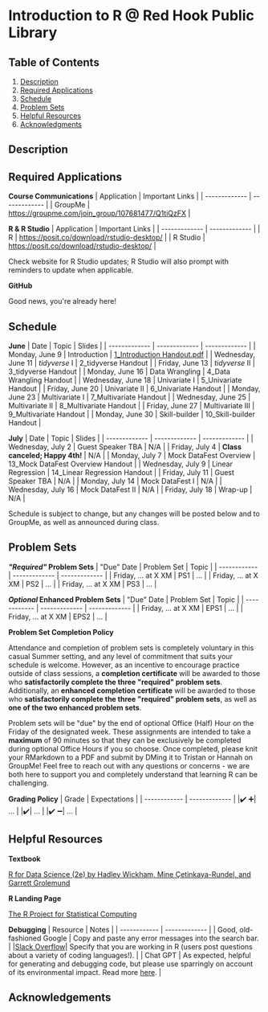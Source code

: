 # Introduction to R @ Red Hook Public Library

## Table of Contents
1. [Description](https://github.com/hannahroszko/rhpl-intro-to-r/blob/main/README.md#description)
2. [Required Applications](https://github.com/hannahroszko/rhpl-intro-to-r/edit/main/README.md#required-applications)
3. [Schedule](https://github.com/hannahroszko/rhpl-intro-to-r/edit/main/README.md#schedule)
4. [Problem Sets](https://github.com/hannahroszko/rhpl-intro-to-r/edit/main/README.md#problem-sets)
5. [Helpful Resources](https://github.com/hannahroszko/rhpl-intro-to-r/edit/main/README.md#helpful-resources)
6. [Acknowledgments](https://github.com/hannahroszko/rhpl-intro-to-r/edit/main/README.md#acknowledgments)

## Description

## Required Applications
**Course Communications**
| Application | Important Links |
| ------------- | ------------- |
| GroupMe | https://groupme.com/join_group/107681477/Q1tiQzFX |

**R & R Studio**
| Application | Important Links |
| ------------- | ------------- |
| R | https://posit.co/download/rstudio-desktop/ |
| R Studio | https://posit.co/download/rstudio-desktop/ |

Check website for R Studio updates; R Studio will also prompt with reminders to update when applicable.

**GitHub**

Good news, you're already here!

## Schedule
**June**
| Date | Topic | Slides |
| ------------- | ------------- | ------------- | 
| Monday, June 9 | Introduction | [1_Introduction Handout.pdf](https://github.com/user-attachments/files/20275225/1_Introduction.Handout.pdf) | 
| Wednesday, June 11 | *tidyverse* I | 2_tidyverse Handout | 
| Friday, June 13 | *tidyverse* II | 3_tidyverse Handout | 
| Monday, June 16 | Data Wrangling | 4_Data Wrangling Handout | 
| Wednesday, June 18 | Univariate I | 5_Univariate Handout | 
| Friday, June 20 | Univariate II | 6_Univariate Handout | 
| Monday, June 23 | Multivariate I | 7_Multivariate Handout | 
| Wednesday, June 25 | Multivariate II | 8_Multivariate Handout | 
| Friday, June 27 | Multivariate III | 9_Multivariate Handout | 
| Monday, June 30 | Skill-builder | 10_Skill-builder Handout | 

**July**
| Date | Topic | Slides |
| ------------- | ------------- | ------------- | 
| Wednesday, July 2 | Guest Speaker TBA | N/A |
| Friday, July 4 | **Class canceled; Happy 4th!** | N/A |
| Monday, July 7 | Mock DataFest Overview | 13_Mock DataFest Overview Handout |
| Wednesday, July 9 | Linear Regression | 14_Linear Regression Handout |
| Friday, July 11 | Guest Speaker TBA | N/A |
| Monday, July 14 | Mock DataFest I | N/A |
| Wednesday, July 16 | Mock DataFest II | N/A |
| Friday, July 18 | Wrap-up | N/A |

Schedule is subject to change, but any changes will be posted below and to GroupMe, as well as announced during class.

## Problem Sets
***"Required"* Problem Sets**
| "Due" Date | Problem Set | Topic |
| ------------ | ------------- | ------------- | 
| Friday, ... at X XM | PS1 | ... |
| Friday, ... at X XM | PS2 | ... |
| Friday, ... at X XM | PS3 | ... |

***Optional* Enhanced Problem Sets**
| "Due" Date | Problem Set | Topic |
| ------------ | ------------- | ------------- | 
| Friday, ... at X XM | EPS1 | ... |
| Friday, ... at X XM | EPS2 | ... |

**Problem Set Completion Policy**

Attendance and completion of problem sets is completely voluntary in this casual Summer setting, and any level of commitment that suits your schedule is welcome. However, as an incentive to encourage practice outside of class sessions, a **completion certificate** will be awarded to those who **satisfactorily complete the three "required" problem sets**. Additionally, an **enhanced completion certificate** will be awarded to those who **satisfactorily complete the three "required" problem sets**, as well as **one of the two enhanced problem sets**. 

Problem sets will be "due" by the end of optional Office (Half) Hour on the Friday of the designated week. These assignments are intended to take a **maximum** of 90 minutes so that they can be exclusively be completed during optional Office Hours if you so choose. Once completed, please knit your RMarkdown to a PDF and submit by DMing it to Tristan or Hannah on GroupMe! Feel free to reach out with any questions or concerns - we are both here to support you and completely understand that learning R can be challenging. 

**Grading Policy**
| Grade | Expectations |
| ------------ | ------------- |
|:heavy_check_mark: :heavy_plus_sign:| ... |
|:heavy_check_mark:| ... |
|:heavy_check_mark: :heavy_minus_sign:| ... |

## Helpful Resources
**Textbook**

[R for Data Science (2e) by Hadley Wickham, Mine Çetinkaya-Rundel, and Garrett Grolemund](https://r4ds.hadley.nz/)

**R Landing Page**

[The R Project for Statistical Computing](https://r-project.org/)

**Debugging**
| Resource | Notes |
| ------------ | ------------- |
| Good, old-fashioned Google | Copy and paste any error messages into the search bar. | 
|[Slack Overflow](https://stackoverflow.com/questions)| Specify that you are working in R (users post questions about a variety of coding languages!). |
| Chat GPT | As expected, helpful for generating and debugging code, but please use sparringly on account of its environmental impact. Read more [here](https://www.unep.org/news-and-stories/story/ai-has-environmental-problem-heres-what-world-can-do-about). |

## Acknowledgements
